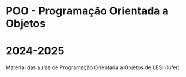# POO - Programação Orientada a Objetos
# 2024-2025
Material das aulas de Programação Orientada a Objetos de LESI
(lufer)
